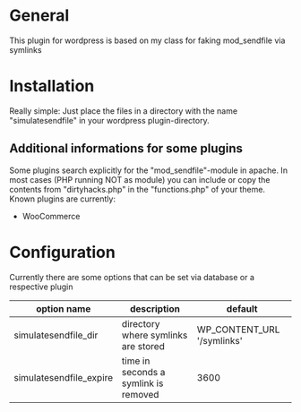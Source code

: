 # General
This plugin for wordpress is based on my class for faking mod_sendfile via symlinks

# Installation
Really simple: Just place the files in a directory with the name "simulatesendfile" in your wordpress plugin-directory.

## Additional informations for some plugins
Some plugins search explicitly for the "mod_sendfile"-module in apache.
In most cases (PHP running NOT as module) you can include or copy the contents from "dirtyhacks.php" in the "functions.php" of your theme.
Known plugins are currently:
- WooCommerce

# Configuration
Currently there are some options that can be set via database or a respective plugin

option name | description | default
--- | --- | ---
simulatesendfile_dir | directory where symlinks are stored | WP_CONTENT_URL '/symlinks'
simulatesendfile_expire | time in seconds a symlink is removed | 3600
